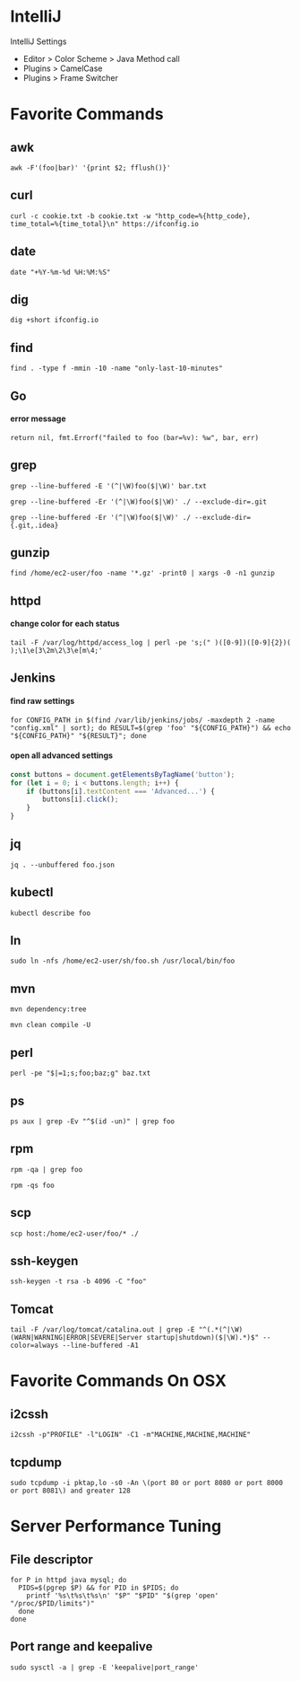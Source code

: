 # IntelliJ

IntelliJ Settings

- Editor > Color Scheme > Java Method call
- Plugins > CamelCase
- Plugins > Frame Switcher

# Favorite Commands

## awk

```shell
awk -F'(foo|bar)' '{print $2; fflush()}'
```

## curl

```shell
curl -c cookie.txt -b cookie.txt -w "http_code=%{http_code}, time_total=%{time_total}\n" https://ifconfig.io
```

## date

```shell
date "+%Y-%m-%d %H:%M:%S"
```

## dig

```shell
dig +short ifconfig.io
```

## find

```shell
find . -type f -mmin -10 -name "only-last-10-minutes"
```

## Go

#### error message

```shell
return nil, fmt.Errorf("failed to foo (bar=%v): %w", bar, err)
```

## grep

```shell
grep --line-buffered -E '(^|\W)foo($|\W)' bar.txt
```

```shell
grep --line-buffered -Er '(^|\W)foo($|\W)' ./ --exclude-dir=.git
```

```shell
grep --line-buffered -Er '(^|\W)foo($|\W)' ./ --exclude-dir={.git,.idea}
```

## gunzip

```shell
find /home/ec2-user/foo -name '*.gz' -print0 | xargs -0 -n1 gunzip
```

## httpd

#### change color for each status

```shell
tail -F /var/log/httpd/access_log | perl -pe 's;(" )([0-9])([0-9]{2})( );\1\e[3\2m\2\3\e[m\4;'
```

## Jenkins

#### find raw settings

```shell
for CONFIG_PATH in $(find /var/lib/jenkins/jobs/ -maxdepth 2 -name "config.xml" | sort); do RESULT=$(grep 'foo' "${CONFIG_PATH}") && echo "${CONFIG_PATH}" "${RESULT}"; done
```

#### open all advanced settings

```js
const buttons = document.getElementsByTagName('button');
for (let i = 0; i < buttons.length; i++) {
    if (buttons[i].textContent === 'Advanced...') {
        buttons[i].click();
    }
}
```

## jq

```shell
jq . --unbuffered foo.json
```

## kubectl

```shell
kubectl describe foo
```

## ln

```shell
sudo ln -nfs /home/ec2-user/sh/foo.sh /usr/local/bin/foo
```

## mvn

```shell
mvn dependency:tree
```

```shell
mvn clean compile -U
```

## perl

```shell
perl -pe "$|=1;s;foo;baz;g" baz.txt
```

## ps

```shell
ps aux | grep -Ev "^$(id -un)" | grep foo
```

## rpm

```shell
rpm -qa | grep foo
```

```shell
rpm -qs foo
```

## scp

```shell
scp host:/home/ec2-user/foo/* ./
```

## ssh-keygen

```shell
ssh-keygen -t rsa -b 4096 -C "foo"
```

## Tomcat

```shell
tail -F /var/log/tomcat/catalina.out | grep -E "^(.*(^|\W)(WARN|WARNING|ERROR|SEVERE|Server startup|shutdown)($|\W).*)$" --color=always --line-buffered -A1
```

# Favorite Commands On OSX

## i2cssh

```shell
i2cssh -p"PROFILE" -l"LOGIN" -C1 -m"MACHINE,MACHINE,MACHINE"
```

## tcpdump

```shell
sudo tcpdump -i pktap,lo -s0 -An \(port 80 or port 8080 or port 8000 or port 8081\) and greater 128
```

# Server Performance Tuning

## File descriptor

```shell
for P in httpd java mysql; do
  PIDS=$(pgrep $P) && for PID in $PIDS; do
    printf '%s\t%s\t%s\n' "$P" "$PID" "$(grep 'open' "/proc/$PID/limits")"
  done
done
```

## Port range and keepalive

```shell
sudo sysctl -a | grep -E 'keepalive|port_range'
```
